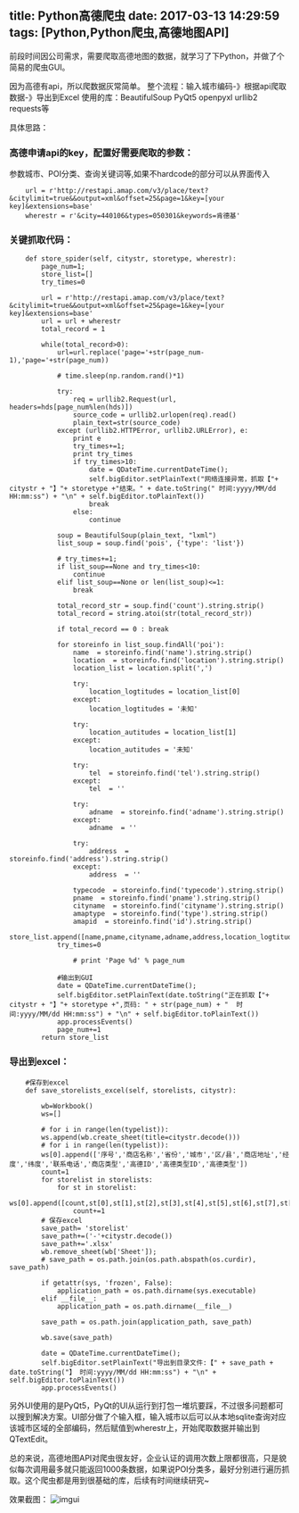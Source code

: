 title: Python高德爬虫
date: 2017-03-13 14:29:59
tags: [Python,Python爬虫,高德地图API]
---

前段时间因公司需求，需要爬取高德地图的数据，就学习了下Python，并做了个简易的爬虫GUI。

因为高德有api，所以爬数据灰常简单。
整个流程：输入城市编码-》根据api爬取数据-》导出到Excel
使用的库：BeautifulSoup PyQt5 openpyxl urllib2 requests等

具体思路：
### 高德申请api的key，配置好需要爬取的参数：

参数城市、POI分类、查询关键词等,如果不hardcode的部分可以从界面传入

		url = r'http://restapi.amap.com/v3/place/text?&citylimit=true&&output=xml&offset=25&page=1&key=[your key]&extensions=base'
		wherestr = r'&city=440106&types=050301&keywords=肯德基'
		
### 关键抓取代码：

		def store_spider(self, citystr, storetype, wherestr):
	        page_num=1;
	        store_list=[]
	        try_times=0
	        
	        url = r'http://restapi.amap.com/v3/place/text?&citylimit=true&&output=xml&offset=25&page=1&key=[your key]&extensions=base'
	        url = url + wherestr
	        total_record = 1

	        while(total_record>0):
	            url=url.replace('page='+str(page_num-1),'page='+str(page_num))

	            # time.sleep(np.random.rand()*1)
	            
	            try:
	                req = urllib2.Request(url, headers=hds[page_num%len(hds)])
	                source_code = urllib2.urlopen(req).read()
	                plain_text=str(source_code)   
	            except (urllib2.HTTPError, urllib2.URLError), e:
	                print e
	                try_times+=1;
	                print try_times
	                if try_times>10:
	                    date = QDateTime.currentDateTime(); 
	                    self.bigEditor.setPlainText("网络连接异常，抓取【"+ citystr + "】"+ storetype +"结束。" + date.toString(" 时间:yyyy/MM/dd HH:mm:ss") + "\n" + self.bigEditor.toPlainText())
	                    break
	                else:
	                    continue

	            soup = BeautifulSoup(plain_text, "lxml")
	            list_soup = soup.find('pois', {'type': 'list'})
	            
	            # try_times+=1;
	            if list_soup==None and try_times<10:
	                continue
	            elif list_soup==None or len(list_soup)<=1:
	                break 
	            
	            total_record_str = soup.find('count').string.strip()
	            total_record = string.atoi(str(total_record_str))

	            if total_record == 0 : break

	            for storeinfo in list_soup.findAll('poi'):
	                name  = storeinfo.find('name').string.strip()
	                location  = storeinfo.find('location').string.strip()
	                location_list = location.split(',')
	                
	                try:
	                    location_logtitudes = location_list[0]
	                except:
	                    location_logtitudes = '未知'
	                
	                try:
	                    location_autitudes = location_list[1]
	                except:
	                    location_autitudes = '未知'

	                try:
	                    tel  = storeinfo.find('tel').string.strip()
	                except:
	                    tel  = ''

	                try:
	                    adname  = storeinfo.find('adname').string.strip()
	                except:
	                    adname  = ''

	                try:
	                    address  = storeinfo.find('address').string.strip()
	                except:
	                    address  = ''

	                typecode  = storeinfo.find('typecode').string.strip()
	                pname  = storeinfo.find('pname').string.strip()
	                cityname  = storeinfo.find('cityname').string.strip()
	                amaptype  = storeinfo.find('type').string.strip()
	                amapid  = storeinfo.find('id').string.strip()
	                store_list.append([name,pname,cityname,adname,address,location_logtitudes,location_autitudes,tel,storetype,amapid,typecode,amaptype])
	            try_times=0 

	                # print 'Page %d' % page_num

	            #输出到GUI
	            date = QDateTime.currentDateTime(); 
	            self.bigEditor.setPlainText(date.toString("正在抓取【"+ citystr + "】"+ storetype +",页码: " + str(page_num) + "  时间:yyyy/MM/dd HH:mm:ss") + "\n" + self.bigEditor.toPlainText())
	            app.processEvents()
	            page_num+=1
	        return store_list

### 导出到excel：

		#保存到excel
	    def save_storelists_excel(self, storelists, citystr):
	        
	        wb=Workbook()
	        ws=[]

	        # for i in range(len(typelist)):
	        ws.append(wb.create_sheet(title=citystr.decode())) 
	        # for i in range(len(typelist)): 
	        ws[0].append(['序号','商店名称','省份','城市','区/县','商店地址','经度','纬度','联系电话','商店类型','高德ID','高德类型ID','高德类型'])
	        count=1
	        for storelist in storelists:
	            for st in storelist:
	                ws[0].append([count,st[0],st[1],st[2],st[3],st[4],st[5],st[6],st[7],st[8],st[9],st[10],st[11]])
	                count+=1
	        # 保存excel       
	        save_path= 'storelist'
	        save_path+=('-'+citystr.decode())
	        save_path+='.xlsx'
	        wb.remove_sheet(wb['Sheet']); 
	        # save_path = os.path.join(os.path.abspath(os.curdir), save_path)

	        if getattr(sys, 'frozen', False):
	            application_path = os.path.dirname(sys.executable)
	        elif __file__:
	            application_path = os.path.dirname(__file__)

	        save_path = os.path.join(application_path, save_path)

	        wb.save(save_path)

	        date = QDateTime.currentDateTime(); 
	        self.bigEditor.setPlainText("导出到目录文件:【" + save_path + date.toString("】 时间:yyyy/MM/dd HH:mm:ss") + "\n" + self.bigEditor.toPlainText())
	        app.processEvents()

另外UI使用的是PyQt5，PyQt的UI从运行到打包一堆坑要踩，不过很多问题都可以搜到解决方案。UI部分做了个输入框，输入城市以后可以从本地sqlite查询对应该城市区域的全部编码，然后赋值到wherestr上，开始爬取数据并输出到QTextEdit。

总的来说，高德地图API对爬虫很友好，企业认证的调用次数上限都很高，只是貌似每次调用最多就只能返回1000条数据，如果说POI分类多，最好分别进行遍历抓取。这个爬虫都是用到很基础的库，后续有时间继续研究~

效果截图：
	![imgui](/images/imgui.png)


